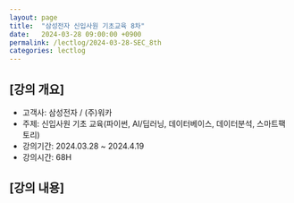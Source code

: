 ```yaml
---
layout: page
title:  "삼성전자 신입사원 기초교육 8차"
date:   2024-03-28 09:00:00 +0900
permalink: /lectlog/2024-03-28-SEC_8th
categories: lectlog
---
```


## [강의 개요]

* 고객사: 삼성전자 / (주)워카
* 주제: 신입사원 기초 교육(파이썬, AI/딥러닝, 데이터베이스, 데이터분석, 스마트팩토리)
* 강의기간: 2024.03.28 ~ 2024.4.19
* 강의시간: 68H

## [강의 내용]

